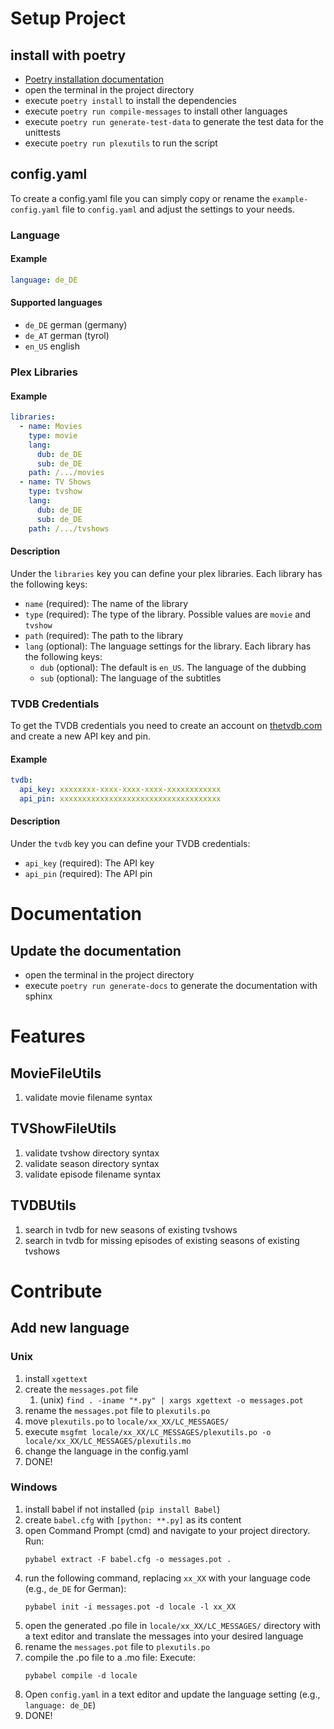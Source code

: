 # Setup Project

## install with poetry 

- [Poetry installation documentation](https://python-poetry.org/docs/#installation)
- open the terminal in the project directory
- execute `poetry install` to install the dependencies
- execute `poetry run compile-messages` to install other languages
- execute `poetry run generate-test-data` to generate the test data for the unittests
- execute `poetry run plexutils` to run the script


## config.yaml

To create a config.yaml file you can simply copy or rename the `example-config.yaml` file 
to `config.yaml` and adjust the settings to your needs.

### Language

#### Example

```yaml
language: de_DE
```

#### Supported languages

- `de_DE` german (germany)
- `de_AT` german (tyrol)
- `en_US` english

### Plex Libraries

#### Example

```yaml
libraries:
  - name: Movies
    type: movie
    lang:
      dub: de_DE
      sub: de_DE
    path: /.../movies
  - name: TV Shows
    type: tvshow
    lang:
      dub: de_DE
      sub: de_DE
    path: /.../tvshows
```

#### Description

Under the `libraries` key you can define your plex libraries. Each library has the following keys:

- `name` (required): The name of the library
- `type` (required): The type of the library. Possible values are `movie` and `tvshow`
- `path` (required): The path to the library
- `lang` (optional): The language settings for the library. Each library has the following keys:
  - `dub` (optional): The default is `en_US`. The language of the dubbing
  - `sub` (optional): The language of the subtitles

### TVDB Credentials

To get the TVDB credentials you need to create an account on 
[thetvdb.com](https://thetvdb.com/api-information) and create a new API key and pin.

#### Example

```yaml
tvdb:
  api_key: xxxxxxxx-xxxx-xxxx-xxxx-xxxxxxxxxxxx
  api_pin: xxxxxxxxxxxxxxxxxxxxxxxxxxxxxxxxxxxx
```

#### Description

Under the `tvdb` key you can define your TVDB credentials:

- `api_key` (required): The API key
- `api_pin` (required): The API pin

# Documentation

## Update the documentation

- open the terminal in the project directory
- execute `poetry run generate-docs` to generate the documentation with sphinx

# Features

## MovieFileUtils

1. validate movie filename syntax

## TVShowFileUtils

1. validate tvshow directory syntax
2. validate season directory syntax
3. validate episode filename syntax

## TVDBUtils

1. search in tvdb for new seasons of existing tvshows
2. search in tvdb for missing episodes of existing seasons of existing tvshows

# Contribute

## Add new language

### Unix

1. install `xgettext`
2. create the `messages.pot` file
   1. (unix) `find . -iname "*.py" | xargs xgettext -o messages.pot`
3. rename the `messages.pot` file to `plexutils.po`
4. move `plexutils.po` to `locale/xx_XX/LC_MESSAGES/`
5. execute `msgfmt locale/xx_XX/LC_MESSAGES/plexutils.po -o locale/xx_XX/LC_MESSAGES/plexutils.mo`
6. change the language in the config.yaml
7. DONE!

### Windows

1. install babel if not installed (`pip install Babel`)
2. create `babel.cfg` with `[python: **.py]` as its content
3. open Command Prompt (cmd) and navigate to your project directory. Run:
   ```
   pybabel extract -F babel.cfg -o messages.pot .
   ```
4. run the following command, replacing `xx_XX` with your language code (e.g., `de_DE` for German):
   ```
   pybabel init -i messages.pot -d locale -l xx_XX
   ```
5. open the generated .po file in `locale/xx_XX/LC_MESSAGES/` directory with a text editor and translate the messages into your desired language
6. rename the `messages.pot` file to `plexutils.po`
7. compile the .po file to a .mo file:
   Execute:
   ```
   pybabel compile -d locale
   ```
8. Open `config.yaml` in a text editor and update the language setting (e.g., `language: de_DE`)
9. DONE!
